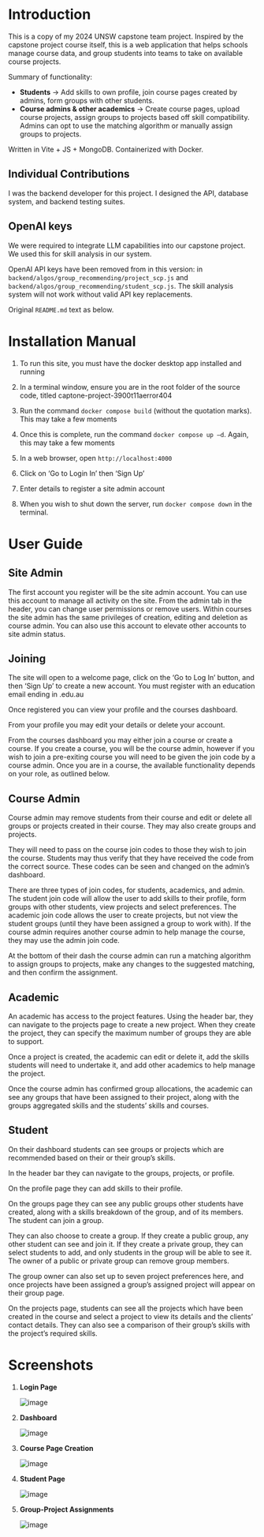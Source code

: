 # Introduction

This is a copy of my 2024 UNSW capstone team project. Inspired by the capstone project course itself, this is a web application that helps schools manage course data, and group students into teams to take on available course projects.

Summary of functionality: 
* **Students** → Add skills to own profile, join course pages created by admins, form groups with other students.
* **Course admins & other academics** → Create course pages, upload course projects, assign groups to projects based off skill compatibility. Admins can opt to use the matching algorithm or manually assign groups to projects.

Written in Vite + JS + MongoDB. Containerized with Docker.

## Individual Contributions

I was the backend developer for this project. I designed the API, database system, and backend testing suites.

## OpenAI keys
We were required to integrate LLM capabilities into our capstone project. We used this for skill analysis in our system. 

OpenAI API keys have been removed from in this version: in `backend/algos/group_recommending/project_scp.js` and `backend/algos/group_recommending/student_scp.js`. The skill analysis system will not work without valid API key replacements.

Original `README.md` text as below.

# Installation Manual 

1. To run this site, you must have the docker desktop app installed and running 

2. In a terminal window, ensure you are in the root folder of the source code, titled captone-project-3900t11aerror404 

3. Run the command `docker compose build` (without the quotation marks). This may take a few moments 

4. Once this is complete, run the command `docker compose up –d`. Again, this may take a few moments 

5. In a web browser, open `http://localhost:4000` 

6. Click on ‘Go to Login In’ then ‘Sign Up’ 

7. Enter details to register a site admin account 

8. When you wish to shut down the server, run `docker compose down` in the terminal. 

# User Guide 

## Site Admin 

The first account you register will be the site admin account. You can use this account to manage all activity on the site. From the admin tab in the header, you can change user permissions or remove users. Within courses the site admin has the same privileges of creation, editing and deletion as course admin. You can also use this account to elevate other accounts to site admin status. 

## Joining 

The site will open to a welcome page, click on the ‘Go to Log In’ button, and then ‘Sign Up’ to create a new account. You must register with an education email ending in .edu.au 

Once registered you can view your profile and the courses dashboard. 

From your profile you may edit your details or delete your account. 

From the courses dashboard you may either join a course or create a course. If you create a course, you will be the course admin, however if you wish to join a pre-exiting course you will need to be given the join code by a course admin. Once you are in a course, the available functionality depends on your role, as outlined below. 

## Course Admin 

Course admin may remove students from their course and edit or delete all groups or projects created in their course. They may also create groups and projects.  

They will need to pass on the course join codes to those they wish to join the course. Students may thus verify that they have received the code from the correct source. These codes can be seen and changed on the admin’s dashboard. 

There are three types of join codes, for students, academics, and admin. The student join code will allow the user to add skills to their profile, form groups with other students, view projects and select preferences. The academic join code allows the user to create projects, but not view the student groups (until they have been assigned a group to work with). If the course admin requires another course admin to help manage the course, they may use the admin join code. 

At the bottom of their dash the course admin can run a matching algorithm to assign groups to projects, make any changes to the suggested matching, and then confirm the assignment. 

## Academic 

An academic has access to the project features. Using the header bar, they can navigate to the projects page to create a new project. When they create the project, they can specify the maximum number of groups they are able to support. 

Once a project is created, the academic can edit or delete it, add the skills students will need to undertake it, and add other academics to help manage the project. 

Once the course admin has confirmed group allocations, the academic can see any groups that have been assigned to their project, along with the groups aggregated skills and the students’ skills and courses. 

## Student 

On their dashboard students can see groups or projects which are recommended based on their or their group’s skills. 

In the header bar they can navigate to the groups, projects, or profile. 

On the profile page they can add skills to their profile. 

On the groups page they can see any public groups other students have created, along with a skills breakdown of the group, and of its members. The student can join a group. 

They can also choose to create a group. If they create a public group, any other student can see and join it. If they create a private group, they can select students to add, and only students in the group will be able to see it. The owner of a public or private group can remove group members. 

The group owner can also set up to seven project preferences here, and once projects have been assigned a group’s assigned project will appear on their group page. 

On the projects page, students can see all the projects which have been created in the course and select a project to view its details and the clients’ contact details. They can also see a comparison of their group’s skills with the project’s required skills.

# Screenshots
1. __Login Page__
   
   ![image](https://github.com/user-attachments/assets/1638189c-9a19-4173-a76a-9a71b76b589c)

2. __Dashboard__

   ![image](https://github.com/user-attachments/assets/45b79a4f-946c-49aa-b512-d47f7c7ae9b3)

3. __Course Page Creation__

   ![image](https://github.com/user-attachments/assets/cfa26a99-7979-432a-be78-969f2f07760e)

4. __Student Page__

   ![image](https://github.com/user-attachments/assets/f77a45ff-d14e-4834-baea-c112c8f542df)

5. __Group-Project Assignments__
 
   ![image](https://github.com/user-attachments/assets/1bac9640-333b-40fc-a540-4cd9ac23b97a)




